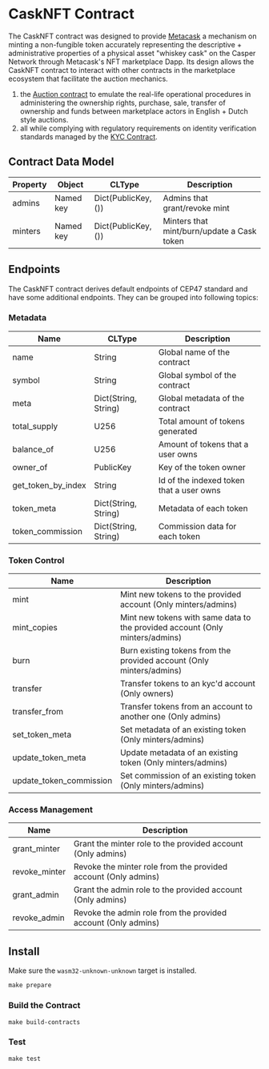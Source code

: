 # CaskNFT Contract

The CaskNFT contract was designed  to provide [Metacask](https://metacask.com/) a mechanism on minting a non-fungible token accurately representing the descriptive + administrative properties of a physical asset "whiskey cask"  on the Casper Network through Metacask's NFT marketplace Dapp.  Its design allows the CaskNFT contract to interact with other contracts in the marketplace ecosystem that facilitate the auction mechanics.   
1)  the [Auction contract](https://github.com/CasperLabs/casper-private-auction) to emulate the real-life operational procedures in administering the ownership rights, purchase, sale, transfer of ownership and funds between marketplace actors in English + Dutch style auctions.    
2) all while complying with regulatory requirements on identity verification standards managed by the [KYC Contract](https://github.com/CasperLabs/civic-contract).  

## Contract Data Model
| Property | Object | CLType | Description |
| --- | --- | --- | --- |
| admins | Named key | Dict(PublicKey, ()) | Admins that grant/revoke mint |
| minters | Named key | Dict(PublicKey, ()) | Minters that mint/burn/update a Cask token |

## Endpoints
The CaskNFT contract derives default endpoints of CEP47 standard and have some additional endpoints.
They can be grouped into following topics:

### Metadata
| Name | CLType | Description |
| --- | --- | --- |
| name | String | Global name of the contract |
| symbol | String | Global symbol of the contract |
| meta | Dict(String, String) | Global metadata of the contract |
| total_supply | U256 | Total amount of tokens generated |
| balance_of | U256 | Amount of tokens that a user owns |
| owner_of | PublicKey | Key of the token owner |
| get_token_by_index | String | Id of the indexed token that a user owns |
| token_meta | Dict(String, String) | Metadata of each token |
| token_commission | Dict(String, String) | Commission data for each token |

### Token Control
| Name | Description |
| --- | --- |
| mint | Mint new tokens to the provided account (Only minters/admins) |
| mint_copies | Mint new tokens with same data to the provided account (Only minters/admins) |
| burn | Burn existing tokens from the provided account (Only minters/admins) |
| transfer | Transfer tokens to an kyc'd account (Only owners) |
| transfer_from | Transfer tokens from an account to another one (Only admins) |
| set_token_meta | Set metadata of an existing token (Only minters/admins) |
| update_token_meta | Update metadata of an existing token (Only minters/admins) |
| update_token_commission | Set commission of an existing token (Only minters/admins) |

### Access Management
| Name | Description |
| --- | --- |
| grant_minter | Grant the minter role to the provided account (Only admins) |
| revoke_minter | Revoke the minter role from the provided account (Only admins) |
| grant_admin | Grant the admin role to the provided account (Only admins) |
| revoke_admin | Revoke the admin role from the provided account (Only admins) |

## Install
Make sure the `wasm32-unknown-unknown` target is installed.
```
make prepare
```

### Build the Contract
```
make build-contracts
```

### Test
```
make test
```
